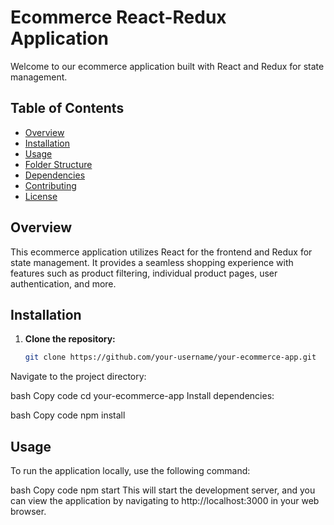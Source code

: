 # Ecommerce React-Redux Application

Welcome to our ecommerce application built with React and Redux for state management.

## Table of Contents

- [Overview](#overview)
- [Installation](#installation)
- [Usage](#usage)
- [Folder Structure](#folder-structure)
- [Dependencies](#dependencies)
- [Contributing](#contributing)
- [License](#license)

## Overview

This ecommerce application utilizes React for the frontend and Redux for state management. It provides a seamless shopping experience with features such as product filtering, individual product pages, user authentication, and more.

## Installation

1. **Clone the repository:**

   ```bash
   git clone https://github.com/your-username/your-ecommerce-app.git
Navigate to the project directory:

bash
Copy code
cd your-ecommerce-app
Install dependencies:

bash
Copy code
npm install
## Usage
To run the application locally, use the following command:

bash
Copy code
npm start
This will start the development server, and you can view the application by navigating to http://localhost:3000 in your web browser.
